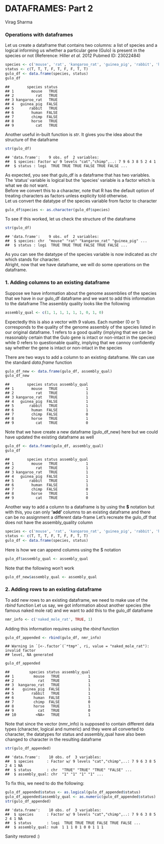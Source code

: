 DATAFRAMES: Part 2
================
Virag Sharma

### Operations with dataframes

Let us create a dataframe that contains two columns: a list of species
and a logical informing us whether a particular gene (Gulo) is present
in the species or not (Reference: Hiller *et al.* 2012 Pubmed ID:
23022484)

``` r
species <- c('mouse', 'rat', 'kangaroo_rat', 'guinea_pig', 'rabbit', 'human', 'chimp', 'horse', 'cat')
status <- c(T, T, T, F, T, F, F, T, T)
gulo_df <- data.frame(species, status)
gulo_df
```

    ##        species status
    ## 1        mouse   TRUE
    ## 2          rat   TRUE
    ## 3 kangaroo_rat   TRUE
    ## 4   guinea_pig  FALSE
    ## 5       rabbit   TRUE
    ## 6        human  FALSE
    ## 7        chimp  FALSE
    ## 8        horse   TRUE
    ## 9          cat   TRUE

Another useful in-built function is *str*. It gives you the idea about
the structure of the dataframe

``` r
str(gulo_df)
```

    ## 'data.frame':    9 obs. of  2 variables:
    ##  $ species: Factor w/ 9 levels "cat","chimp",..: 7 9 6 3 8 5 2 4 1
    ##  $ status : logi  TRUE TRUE TRUE FALSE TRUE FALSE ...

As expected, you see that gulo\_df is a dataframe that has two
variables. The ‘status’ variable is logical but the ‘species’ variable
is a factor which is what we do not want.  
Before we convert this to a character, note that R has the default
option of treating characters as factors unless explicity told
otherwise.  
Let us convert the datatype of the species variable from factor to
character

``` r
gulo_df$species <- as.character(gulo_df$species)
```

To see if this worked, let us check the structure of the dataframe

``` r
str(gulo_df)
```

    ## 'data.frame':    9 obs. of  2 variables:
    ##  $ species: chr  "mouse" "rat" "kangaroo_rat" "guinea_pig" ...
    ##  $ status : logi  TRUE TRUE TRUE FALSE TRUE FALSE ...

As you can see the datatype of the species variable is now indicated as
chr which stands for character.  
Alright, now that we have dataframe, we will do some operations on the
dataframe.

### 1\. Adding columns to an existing dataframe

Suppose we have information about the genome assemblies of the species
that we have in our gulo\_df dataframe and we want to add this
information to the dataframe The assembly quality looks like the
following

``` r
assembly_qual <- c(1, 1, 1, 1, 1, 1, 0, 1, 0)
```

Expectedly this is also a vector with 9 values. Each number (0 or 1)
corresponds to the quality of the genome assembly of the species listed
in our original dataframe. 1 refers to a good quality (implying that we
can be reasonably certain that the Gulo gene is intact or non-intact in
the species) while 0 refers to questionable quality, implying that we
cannoy confidently say whether the gene is intact or non-intact in the
species

There are two ways to add a column to an existing dataframe. We can use
the standard *data.frame* function

``` r
gulo_df_new <- data.frame(gulo_df, assembly_qual)
gulo_df_new
```

    ##        species status assembly_qual
    ## 1        mouse   TRUE             1
    ## 2          rat   TRUE             1
    ## 3 kangaroo_rat   TRUE             1
    ## 4   guinea_pig  FALSE             1
    ## 5       rabbit   TRUE             1
    ## 6        human  FALSE             1
    ## 7        chimp  FALSE             0
    ## 8        horse   TRUE             1
    ## 9          cat   TRUE             0

Note that we have create a new dataframe (gulo\_df\_new) here but we
could have updated the existing dataframe as well

``` r
gulo_df <- data.frame(gulo_df, assembly_qual)
gulo_df
```

    ##        species status assembly_qual
    ## 1        mouse   TRUE             1
    ## 2          rat   TRUE             1
    ## 3 kangaroo_rat   TRUE             1
    ## 4   guinea_pig  FALSE             1
    ## 5       rabbit   TRUE             1
    ## 6        human  FALSE             1
    ## 7        chimp  FALSE             0
    ## 8        horse   TRUE             1
    ## 9          cat   TRUE             0

Another way to add a column to a dataframe is by using the **$**
notation but with this, you can only **‘add’** columns to an existing
dataframe and there can be no assignment a different data-frame Let’s
recreate the gulo\_df that does not have the assembly\_quality
column

``` r
species <- c('mouse', 'rat', 'kangaroo_rat', 'guinea_pig', 'rabbit', 'human', 'chimp', 'horse', 'cat')
status <- c(T, T, T, F, T, F, F, T, T)
gulo_df <- data.frame(species, status)
```

Here is how we can append columns using the $ notation

``` r
gulo_df$assembly_qual <- assembly_qual
```

Note that the following won’t work

``` r
gulo_df_new$assembly_qual <- assembly_qual
```

### 2\. Adding rows to an existing dataframe

To add new rows to an existing dataframe, we need to make use of the
*rbind* function Let us say, we got information about another species
(the famous naked mole rat) and we want to add this to the gulo\_df
dataframe

``` r
nmr_info <- c('naked_mole_rat', TRUE, 1)
```

Adding this information requires using the *rbind*
    function

``` r
gulo_df_appended <- rbind(gulo_df, nmr_info)
```

    ## Warning in `[<-.factor`(`*tmp*`, ri, value = "naked_mole_rat"): invalid factor
    ## level, NA generated

``` r
gulo_df_appended
```

    ##         species status assembly_qual
    ## 1         mouse   TRUE             1
    ## 2           rat   TRUE             1
    ## 3  kangaroo_rat   TRUE             1
    ## 4    guinea_pig  FALSE             1
    ## 5        rabbit   TRUE             1
    ## 6         human  FALSE             1
    ## 7         chimp  FALSE             0
    ## 8         horse   TRUE             1
    ## 9           cat   TRUE             0
    ## 10         <NA>   TRUE             1

Note that since the vector (nmr\_info) is supposed to contain different
data types (character, logical and numeric) and they were all converted
to character, the datatypes for status and assembly\_qual have also been
changed to character in the resulting dataframe

``` r
str(gulo_df_appended)
```

    ## 'data.frame':    10 obs. of  3 variables:
    ##  $ species      : Factor w/ 9 levels "cat","chimp",..: 7 9 6 3 8 5 2 4 1 NA
    ##  $ status       : chr  "TRUE" "TRUE" "TRUE" "FALSE" ...
    ##  $ assembly_qual: chr  "1" "1" "1" "1" ...

To fix this, we need to do the following:

``` r
gulo_df_appended$status <- as.logical(gulo_df_appended$status)
gulo_df_appended$assembly_qual <- as.numeric(gulo_df_appended$status)
str(gulo_df_appended)
```

    ## 'data.frame':    10 obs. of  3 variables:
    ##  $ species      : Factor w/ 9 levels "cat","chimp",..: 7 9 6 3 8 5 2 4 1 NA
    ##  $ status       : logi  TRUE TRUE TRUE FALSE TRUE FALSE ...
    ##  $ assembly_qual: num  1 1 1 0 1 0 0 1 1 1

Sanity restored :)
